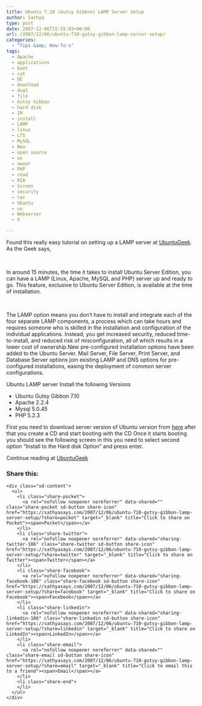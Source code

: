 ```yaml
---
title: Ubuntu 7.10 (Gutsy Gibbon) LAMP Server Setup
author: Sathya
type: post
date: 2007-12-06T15:55:03+00:00
url: /2007/12/06/ubuntu-710-gutsy-gibbon-lamp-server-setup/
categories:
  - "Tips &amp; How-To's"
tags:
  - Apache
  - applications
  - boot
  - cat
  - DE
  - download
  - dual
  - file
  - Gutsy Gibbon
  - hard disk
  - IM
  - install
  - LAMP
  - linux
  - LTS
  - MySQL
  - New
  - open source
  - os
  - owner
  - PHP
  - read
  - RIA
  - Screen
  - security
  - tar
  - Ubuntu
  - ux
  - Webserver
  - X

---
```

Found this really easy tutorial on setting up a LAMP server at [UbuntuGeek][1]. As the Geek says,<p XP1Fl="true" class="KonaBody">&nbsp;</p> <p XP1Fl="true" class="KonaBody">In around 15 minutes, the time it takes to install Ubuntu Server Edition, you can have a LAMP (Linux, Apache, MySQL and PHP) server up and ready to go. This feature, exclusive to Ubuntu Server Edition, is available at the time of installation.</p> <p XP1Fl="true" class="KonaBody">&nbsp;</p> <p XP1Fl="true" class="KonaBody">

<a id="more-274"></a>The LAMP option means you don’t have to install and integrate each of the four separate LAMP components, a process which can take hours and requires someone who is skilled in the installation and configuration of the individual applications. Instead, you get increased security, reduced time-to-install, and reduced risk of misconfiguration, all of which results in a lower cost of ownership.New pre-configured installation options have been added to the Ubuntu Server. Mail Server, File Server, Print Server, and Database Server options join existing LAMP and DNS options for pre-configured installations, easing the deployment of common server configurations.</p> <p XP1Fl="true" class="KonaBody">Ubuntu LAMP server Install the following Versions</p> 

  * Ubuntu Gutsy Gibbon 7.10
  * Apache 2.2.4
  * Mysql 5.0.45
  * PHP 5.2.3

<!--more-->

First you need to download server version of Ubuntu version from <a target="_blank" href="http://www.ubuntu.com/getubuntu/download">here</a> after that you create a CD and start booting with the CD Once it starts booting you should see the following screen in this you need to select second option “Install to the Hard disk Option” and press enter.

Continue reading at [UbuntuGeek][2]

<div class="sharedaddy sd-sharing-enabled">
  <div class="robots-nocontent sd-block sd-social sd-social-icon-text sd-sharing">
    <h3 class="sd-title">
      Share this:
    </h3>
    
    <div class="sd-content">
      <ul>
        <li class="share-pocket">
          <a rel="nofollow noopener noreferrer" data-shared="" class="share-pocket sd-button share-icon" href="https://sathyasays.com/2007/12/06/ubuntu-710-gutsy-gibbon-lamp-server-setup/?share=pocket" target="_blank" title="Click to share on Pocket"><span>Pocket</span></a>
        </li>
        <li class="share-twitter">
          <a rel="nofollow noopener noreferrer" data-shared="sharing-twitter-186" class="share-twitter sd-button share-icon" href="https://sathyasays.com/2007/12/06/ubuntu-710-gutsy-gibbon-lamp-server-setup/?share=twitter" target="_blank" title="Click to share on Twitter"><span>Twitter</span></a>
        </li>
        <li class="share-facebook">
          <a rel="nofollow noopener noreferrer" data-shared="sharing-facebook-186" class="share-facebook sd-button share-icon" href="https://sathyasays.com/2007/12/06/ubuntu-710-gutsy-gibbon-lamp-server-setup/?share=facebook" target="_blank" title="Click to share on Facebook"><span>Facebook</span></a>
        </li>
        <li class="share-linkedin">
          <a rel="nofollow noopener noreferrer" data-shared="sharing-linkedin-186" class="share-linkedin sd-button share-icon" href="https://sathyasays.com/2007/12/06/ubuntu-710-gutsy-gibbon-lamp-server-setup/?share=linkedin" target="_blank" title="Click to share on LinkedIn"><span>LinkedIn</span></a>
        </li>
        <li class="share-email">
          <a rel="nofollow noopener noreferrer" data-shared="" class="share-email sd-button share-icon" href="https://sathyasays.com/2007/12/06/ubuntu-710-gutsy-gibbon-lamp-server-setup/?share=email" target="_blank" title="Click to email this to a friend"><span>Email</span></a>
        </li>
        <li class="share-end">
        </li>
      </ul>
    </div>
  </div>
</div>

 [1]: http://www.ubuntugeek.com
 [2]: http://www.ubuntugeek.com/ubuntu-710-gutsy-gibbon-lamp-server-setup.html